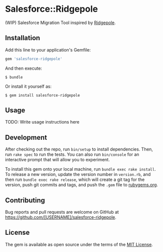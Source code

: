 # Salesforce::Ridgepole

(WIP) Salesforce Migration Tool inspired by [Ridgepole](https://github.com/winebarrel/ridgepole).

## Installation

Add this line to your application's Gemfile:

```ruby
gem 'salesforce-ridgepole'
```

And then execute:

    $ bundle

Or install it yourself as:

    $ gem install salesforce-ridgepole

## Usage

TODO: Write usage instructions here

## Development

After checking out the repo, run `bin/setup` to install dependencies. Then, run `rake spec` to run the tests. You can also run `bin/console` for an interactive prompt that will allow you to experiment.

To install this gem onto your local machine, run `bundle exec rake install`. To release a new version, update the version number in `version.rb`, and then run `bundle exec rake release`, which will create a git tag for the version, push git commits and tags, and push the `.gem` file to [rubygems.org](https://rubygems.org).

## Contributing

Bug reports and pull requests are welcome on GitHub at https://github.com/[USERNAME]/salesforce-ridgepole.

## License

The gem is available as open source under the terms of the [MIT License](https://opensource.org/licenses/MIT).
